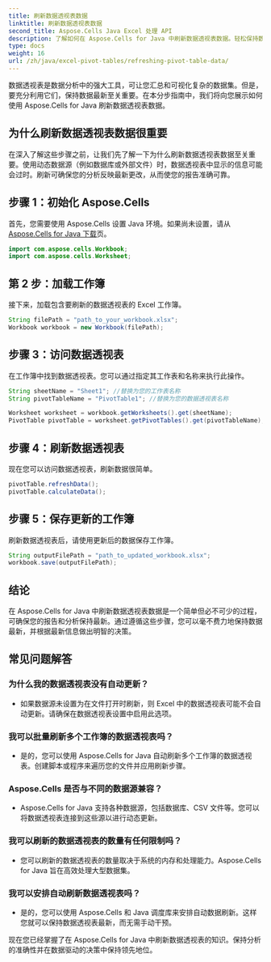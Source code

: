 ```yaml
---
title: 刷新数据透视表数据
linktitle: 刷新数据透视表数据
second_title: Aspose.Cells Java Excel 处理 API
description: 了解如何在 Aspose.Cells for Java 中刷新数据透视表数据。轻松保持数据最新。
type: docs
weight: 16
url: /zh/java/excel-pivot-tables/refreshing-pivot-table-data/
---
```


数据透视表是数据分析中的强大工具，可让您汇总和可视化复杂的数据集。但是，要充分利用它们，保持数据最新至关重要。在本分步指南中，我们将向您展示如何使用 Aspose.Cells for Java 刷新数据透视表数据。

## 为什么刷新数据透视表数据很重要

在深入了解这些步骤之前，让我们先了解一下为什么刷新数据透视表数据至关重要。使用动态数据源（例如数据库或外部文件）时，数据透视表中显示的信息可能会过时。刷新可确保您的分析反映最新更改，从而使您的报告准确可靠。

## 步骤 1：初始化 Aspose.Cells

首先，您需要使用 Aspose.Cells 设置 Java 环境。如果尚未设置，请从[Aspose.Cells for Java 下载](https://releases.aspose.com/cells/java/)页。

```java
import com.aspose.cells.Workbook;
import com.aspose.cells.Worksheet;
```

## 第 2 步：加载工作簿

接下来，加载包含要刷新的数据透视表的 Excel 工作簿。

```java
String filePath = "path_to_your_workbook.xlsx";
Workbook workbook = new Workbook(filePath);
```

## 步骤 3：访问数据透视表

在工作簿中找到数据透视表。您可以通过指定其工作表和名称来执行此操作。

```java
String sheetName = "Sheet1"; //替换为您的工作表名称
String pivotTableName = "PivotTable1"; //替换为您的数据透视表名称

Worksheet worksheet = workbook.getWorksheets().get(sheetName);
PivotTable pivotTable = worksheet.getPivotTables().get(pivotTableName);
```

## 步骤 4：刷新数据透视表

现在您可以访问数据透视表，刷新数据很简单。

```java
pivotTable.refreshData();
pivotTable.calculateData();
```

## 步骤 5：保存更新的工作簿

刷新数据透视表后，请使用更新后的数据保存工作簿。

```java
String outputFilePath = "path_to_updated_workbook.xlsx";
workbook.save(outputFilePath);
```

## 结论

在 Aspose.Cells for Java 中刷新数据透视表数据是一个简单但必不可少的过程，可确保您的报告和分析保持最新。通过遵循这些步骤，您可以毫不费力地保持数据最新，并根据最新信息做出明智的决策。

## 常见问题解答

### 为什么我的数据透视表没有自动更新？
   - 如果数据源未设置为在文件打开时刷新，则 Excel 中的数据透视表可能不会自动更新。请确保在数据透视表设置中启用此选项。

### 我可以批量刷新多个工作簿的数据透视表吗？
   - 是的，您可以使用 Aspose.Cells for Java 自动刷新多个工作簿的数据透视表。创建脚本或程序来遍历您的文件并应用刷新步骤。

### Aspose.Cells 是否与不同的数据源兼容？
   - Aspose.Cells for Java 支持各种数据源，包括数据库、CSV 文件等。您可以将数据透视表连接到这些源以进行动态更新。

### 我可以刷新的数据透视表的数量有任何限制吗？
   - 您可以刷新的数据透视表的数量取决于系统的内存和处理能力。Aspose.Cells for Java 旨在高效处理大型数据集。

### 我可以安排自动刷新数据透视表吗？
   - 是的，您可以使用 Aspose.Cells 和 Java 调度库来安排自动数据刷新。这样您就可以保持数据透视表最新，而无需手动干预。

现在您已经掌握了在 Aspose.Cells for Java 中刷新数据透视表的知识。保持分析的准确性并在数据驱动的决策中保持领先地位。